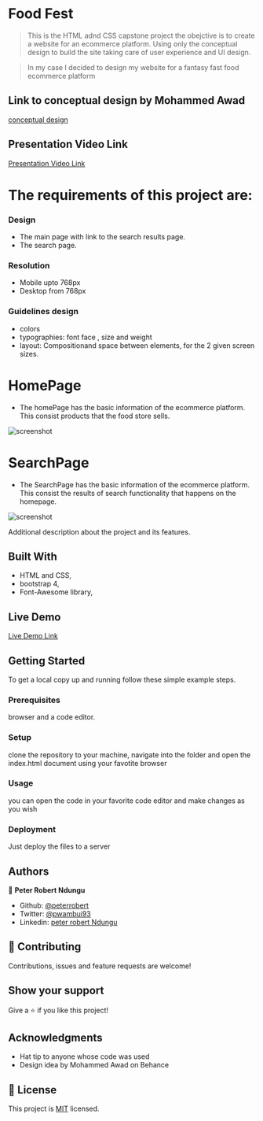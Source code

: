 # Food Fest

> This is the HTML adnd CSS capstone project the obejctive is to create a website for an ecommerce platform. Using only the conceptual design to build the site taking care of user experience and UI design.

> In my case I decided to design my website for a fantasy fast food ecommerce platform

## Link to conceptual design by Mohammed Awad

[ conceptual design ](https://www.behance.net/gallery/24796463/ZATTIX)

## Presentation Video Link

[ Presentation Video Link ](https://rawcdn.githack.com/peterrobert/food-fest/6ed8d801d74d87a0ccf0c4ac6d6699a9ac8d5aa6/index.html)

# The requirements of this project are:

### Design

- The main page with link to the search results page.
- The search page.

### Resolution

- Mobile upto 768px
- Desktop from 768px

### Guidelines design

- colors
- typographies: font face , size  and weight
- layout: Compositionand space between elements, for the 2 given screen sizes.


# HomePage

- The homePage has the basic information of the ecommerce platform. This consist products that the food store sells.

![screenshot](screenshot-1.png)

# SearchPage

- The SearchPage has the basic information of the ecommerce platform. This consist the results of search functionality that happens on the homepage.

![screenshot](screenshot-2.png)

Additional description about the project and its features.

## Built With

- HTML and CSS,
- bootstrap 4,
- Font-Awesome library,



## Live Demo

[Live Demo Link](https://rawcdn.githack.com/peterrobert/food-fest/6ed8d801d74d87a0ccf0c4ac6d6699a9ac8d5aa6/index.html)


## Getting Started

To get a local copy up and running follow these simple example steps.

### Prerequisites

browser and a code editor.

### Setup

clone the repository to your machine, navigate into the folder and open the index.html document using your favotite browser


### Usage

you can open the code in your favorite code editor and make changes as you wish

### Deployment

Just deploy the files to a server

## Authors

👤 **Peter Robert Ndungu**

- Github: [@peterrobert](https://github.com/peterrobert)
- Twitter: [@pwambui93](https://twitter.com/Ptahwambui93)
- Linkedin: [peter robert Ndungu](https://www.linkedin.com/in/peter-rob-ndungu/)

## 🤝 Contributing

Contributions, issues and feature requests are welcome!

## Show your support

Give a ⭐️ if you like this project!

## Acknowledgments

- Hat tip to anyone whose code was used
- Design idea by Mohammed Awad on Behance


## 📝 License

This project is [MIT](lic.url) licensed.
